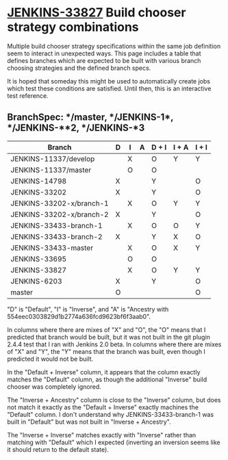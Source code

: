 # [JENKINS-33827](https://issues.jenkins.io/browse/JENKINS-33827) Build chooser strategy combinations

Multiple build chooser strategy specifications within the same job
definition seem to interact in unexpected ways.  This page includes a
table that defines branches which are expected to be built with
various branch choosing strategies and the defined branch specs.

It is hoped that someday this might be used to automatically create
jobs which test these conditions are satisfied.  Until then, this is an
interactive test reference.

## BranchSpec: \*/master, \*/JENKINS-1\*, \*/JENKINS-\*\*2, \*/JENKINS-\*3

| Branch                   | D | I | A | D + I | I + A | I + I |
|--------------------------|---|---|---|-------|-------|-------|
|    JENKINS-11337/develop |   | X |   |   O   |   Y   |   Y   |
|     JENKINS-11337/master |   | O |   |   O   |       |       |
|            JENKINS-14798 | X |   |   |   Y   |       |   O   |
|            JENKINS-33202 | X |   |   |   Y   |       |   O   |
| JENKINS-33202-x/branch-1 |   | X |   |   O   |   Y   |   Y   |
| JENKINS-33202-x/branch-2 | X |   |   |   Y   |       |   O   |
|   JENKINS-33433-branch-1 |   | X |   |   O   |   O   |   Y   |
|   JENKINS-33433-branch-2 | X |   |   |   Y   |   X   |   O   |
|     JENKINS-33433-master |   | X |   |   O   |   X   |   Y   |
|            JENKINS-33695 |   | O |   |   O   |       |       |
|            JENKINS-33827 |   | X |   |   O   |   Y   |   Y   |
|             JENKINS-6203 | X |   |   |   Y   |       |   O   |
|                   master | O |   |   |       |       |   O   |

"D" is "Default", "I" is "Inverse", and "A" is "Ancestry with 554eec0303829d1b2774a636fcd9623bf6f3aab0".

In columns where there are mixes of "X" and "O", the "O" means that I
predicted that branch would be built, but it was not built in the git
plugin 2.4.4 test that I ran with Jenkins 2.0 beta.  In columns where
there are mixes of "X" and "Y", the "Y" means that the branch was
built, even though I predicted it would not be built.

In the "Default + Inverse" column, it appears that the column exactly
matches the "Default" column, as though the additional "Inverse" build
chooser was completely ignored.

The "Inverse + Ancestry" column is close to the "Inverse" column, but
does not match it exactly as the "Default + Inverse" exactly machines
the "Default" column.  I don't understand why JENKINS-33433-branch-1
was built in "Default" but was not built in "Inverse + Ancestry".

The "Inverse + Inverse" matches exactly with "Inverse" rather than
matching with "Default" which I expected (inverting an inversion seems
like it should return to the default state).
